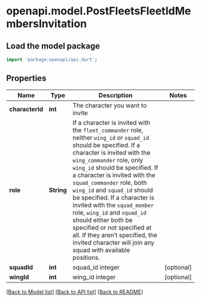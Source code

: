 # openapi.model.PostFleetsFleetIdMembersInvitation

## Load the model package
```dart
import 'package:openapi/api.dart';
```

## Properties
Name | Type | Description | Notes
------------ | ------------- | ------------- | -------------
**characterId** | **int** | The character you want to invite | 
**role** | **String** | If a character is invited with the `fleet_commander` role, neither `wing_id` or `squad_id` should be specified. If a character is invited with the `wing_commander` role, only `wing_id` should be specified. If a character is invited with the `squad_commander` role, both `wing_id` and `squad_id` should be specified. If a character is invited with the `squad_member` role, `wing_id` and `squad_id` should either both be specified or not specified at all. If they aren’t specified, the invited character will join any squad with available positions. | 
**squadId** | **int** | squad_id integer | [optional] 
**wingId** | **int** | wing_id integer | [optional] 

[[Back to Model list]](../README.md#documentation-for-models) [[Back to API list]](../README.md#documentation-for-api-endpoints) [[Back to README]](../README.md)


